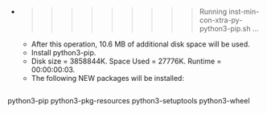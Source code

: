 * >>>>>>>>> Running inst-min-con-xtra-py-python3-pip.sh ...
  * After this operation, 10.6 MB of additional disk space will be used.
  * Install python3-pip.
  * Disk size = 3858844K. Space Used = 27776K. Runtime = 00:00:00:03.
  * The following NEW packages will be installed:
  ```bash
python3-pip python3-pkg-resources python3-setuptools python3-wheel
  ```
